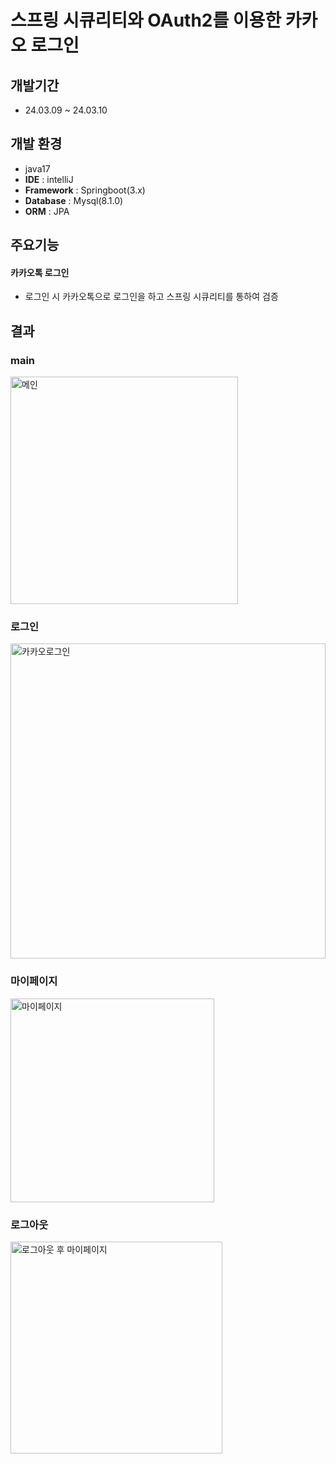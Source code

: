 # 스프링 시큐리티와 OAuth2를 이용한 카카오 로그인
## 개발기간 
- 24.03.09 ~ 24.03.10

## 개발 환경
- java17
- **IDE** : intelliJ
- **Framework** : Springboot(3.x)
- **Database** : Mysql(8.1.0)
- **ORM** : JPA


## 주요기능
#### 카카오톡 로그인
- 로그인 시 카카오톡으로 로그인을 하고 스프링 시큐리티를 통하여 검증

## 결과
### main
<img width="364" alt="메인" src="https://github.com/kimhyeonjun-96/social-login/assets/69852555/b1e9e68b-7f30-4162-aff7-f5cb8956eeb4">

### 로그인
<img width="504" alt="카카오로그인" src="https://github.com/kimhyeonjun-96/social-login/assets/69852555/f56cb8ee-9c7a-47ba-a5ef-c08c0a1f3e1b">

### 마이페이지
<img width="326" alt="마이페이지" src="https://github.com/kimhyeonjun-96/social-login/assets/69852555/b343f1bd-c7a6-42f3-bac8-0f6f6d6b20c5">

### 로그아웃
<img width="339" alt="로그아웃 후 마이페이지" src="https://github.com/kimhyeonjun-96/social-login/assets/69852555/ec7050aa-b375-47a2-b9e3-e88644ce89fb">
